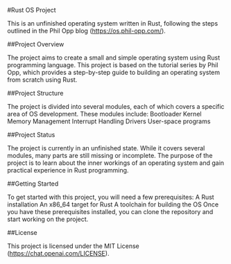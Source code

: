 #Rust OS Project

This is an unfinished operating system written in Rust, following the steps outlined in the Phil Opp blog (https://os.phil-opp.com/).


##Project Overview

The project aims to create a small and simple operating system using Rust programming language. This project is based on the tutorial series by Phil Opp, which provides a step-by-step guide to building an operating system from scratch using Rust.

##Project Structure

The project is divided into several modules, each of which covers a specific area of OS development. These modules include:
Bootloader
Kernel
Memory Management
Interrupt Handling
Drivers
User-space programs

##Project Status

The project is currently in an unfinished state. While it covers several modules, many parts are still missing or incomplete. The purpose of the project is to learn about the inner workings of an operating system and gain practical experience in Rust programming.

##Getting Started

To get started with this project, you will need a few prerequisites:
A Rust installation
An x86_64 target for Rust
A toolchain for building the OS
Once you have these prerequisites installed, you can clone the repository and start working on the project.


##License

This project is licensed under the MIT License (https://chat.openai.com/LICENSE).
